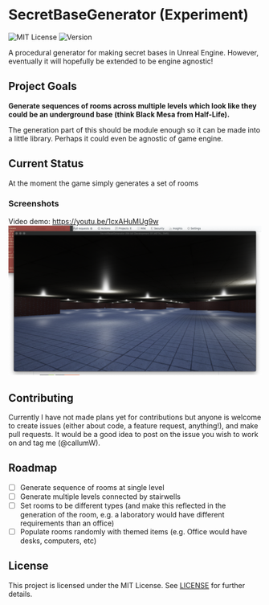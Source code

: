 # SecretBaseGenerator (Experiment)
![MIT License](https://img.shields.io/github/license/callumW/SecretBaseGenerator)
![Version](https://img.shields.io/github/v/release/callumW/SecretBaseGenerator?include_prereleases)

A procedural generator for making secret bases in Unreal Engine. However, eventually it will
hopefully be extended to be engine agnostic!

## Project Goals
**Generate sequences of rooms across multiple levels which look like they could be an underground
base (think Black Mesa from Half-Life).**

The generation part of this should be module enough so it can be made into a little library. Perhaps
it could even be agnostic of game engine.

## Current Status
At the moment the game simply generates a set of rooms

### Screenshots
Video demo: https://youtu.be/1cxAHuMUg9w
![game screenshot](screenshots/screenshot1.png)

## Contributing
Currently I have not made plans yet for contributions but anyone is welcome to create issues (either
about code, a feature request, anything!), and make pull requests. It would be a good idea to post
on the issue you wish to work on and tag me (@callumW).

## Roadmap
- [ ] Generate sequence of rooms at single level
- [ ] Generate multiple levels connected by stairwells
- [ ] Set rooms to be different types (and make this reflected in the generation of the room, e.g.
    a laboratory would have different requirements than an office)
- [ ] Populate rooms randomly with themed items (e.g. Office would have desks, computers, etc)

## License
This project is licensed under the MIT License. See [LICENSE](LICENSE) for further details.
